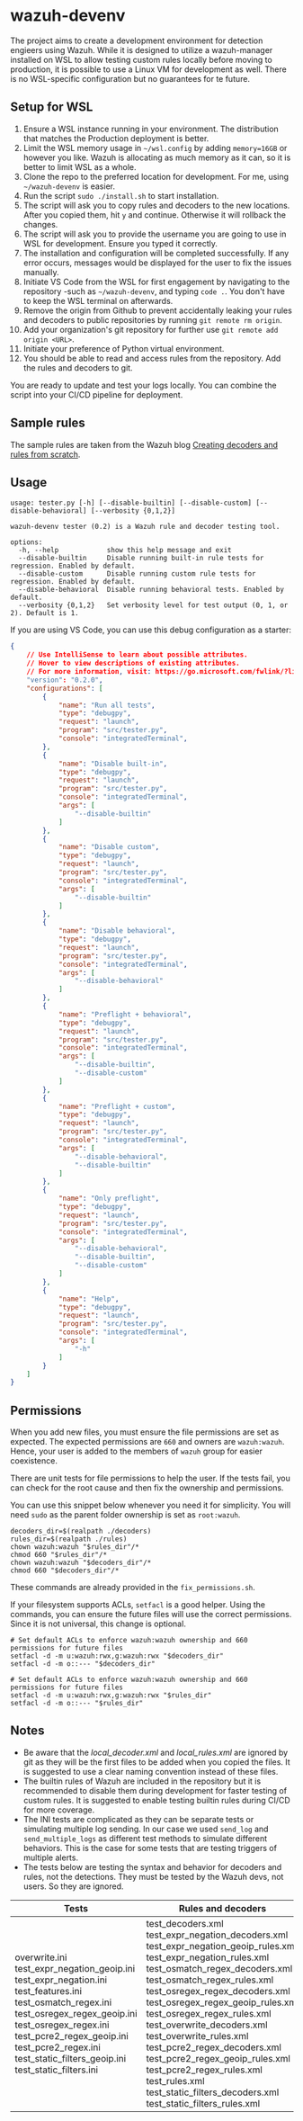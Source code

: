 # wazuh-devenv

The project aims to create a development environment for detection engieers using Wazuh. While it is designed to utilize a wazuh-manager installed on WSL to allow testing custom rules locally before moving to production, it is possible to use a Linux VM for development as well. There is no WSL-specific configuration but no guarantees for te future.

## Setup for WSL

1. Ensure a WSL instance running in your environment. The distribution that matches the Production deployment is better.
2. Limit the WSL memory usage in `~/wsl.config` by adding `memory=16GB` or however you like. Wazuh is allocating as much memory as it can, so it is better to limit WSL as a whole. 
3. Clone the repo to the preferred location for development. For me, using `~/wazuh-devenv` is easier.
4. Run the script `sudo ./install.sh` to start installation.
5. The script will ask you to copy rules and decoders to the new locations. After you copied them, hit `y` and continue. Otherwise it will rollback the changes.
6. The script will ask you to provide the username you are going to use in WSL for development. Ensure you typed it correctly.
7. The installation and configuration will be completed successfully. If any error occurs, messages would be displayed for the user to fix the issues manually.
8. Initiate VS Code from the WSL for first engagement by navigating to the repository -such as `~/wazuh-devenv`, and typing `code .`. You don't have to keep the WSL terminal on afterwards.
9. Remove the origin from Github to prevent accidentally leaking your rules and decoders to public repositories by running `git remote rm origin`.
10. Add your organization's git repository for further use `git remote add origin <URL>`.
11. Initiate your preference of Python virtual environment.
12. You should be able to read and access rules from the repository. Add the rules and decoders to git.

You are ready to update and test your logs locally. You can combine the script into your CI/CD pipeline for deployment.

## Sample rules

The sample rules are taken from the Wazuh blog [Creating decoders and rules from scratch](https://wazuh.com/blog/creating-decoders-and-rules-from-scratch/).

## Usage

```shell
usage: tester.py [-h] [--disable-builtin] [--disable-custom] [--disable-behavioral] [--verbosity {0,1,2}]

wazuh-devenv tester (0.2) is a Wazuh rule and decoder testing tool.

options:
  -h, --help            show this help message and exit
  --disable-builtin     Disable running built-in rule tests for regression. Enabled by default.
  --disable-custom      Disable running custom rule tests for regression. Enabled by default.
  --disable-behavioral  Disable running behavioral tests. Enabled by default.
  --verbosity {0,1,2}   Set verbosity level for test output (0, 1, or 2). Default is 1.
```

If you are using VS Code, you can use this debug configuration as a starter:

```json
{
    // Use IntelliSense to learn about possible attributes.
    // Hover to view descriptions of existing attributes.
    // For more information, visit: https://go.microsoft.com/fwlink/?linkid=830387
    "version": "0.2.0",
    "configurations": [
        {
            "name": "Run all tests",
            "type": "debugpy",
            "request": "launch",
            "program": "src/tester.py",
            "console": "integratedTerminal",
        },
        {
            "name": "Disable built-in",
            "type": "debugpy",
            "request": "launch",
            "program": "src/tester.py",
            "console": "integratedTerminal",
            "args": [
                "--disable-builtin"
            ]
        },
        {
            "name": "Disable custom",
            "type": "debugpy",
            "request": "launch",
            "program": "src/tester.py",
            "console": "integratedTerminal",
            "args": [
                "--disable-builtin"
            ]
        },
        {
            "name": "Disable behavioral",
            "type": "debugpy",
            "request": "launch",
            "program": "src/tester.py",
            "console": "integratedTerminal",
            "args": [
                "--disable-behavioral"
            ]
        },
        {
            "name": "Preflight + behavioral",
            "type": "debugpy",
            "request": "launch",
            "program": "src/tester.py",
            "console": "integratedTerminal",
            "args": [
                "--disable-builtin",
                "--disable-custom"
            ]
        },
        {
            "name": "Preflight + custom",
            "type": "debugpy",
            "request": "launch",
            "program": "src/tester.py",
            "console": "integratedTerminal",
            "args": [
                "--disable-behavioral",
                "--disable-builtin"
            ]
        },
        {
            "name": "Only preflight",
            "type": "debugpy",
            "request": "launch",
            "program": "src/tester.py",
            "console": "integratedTerminal",
            "args": [
                "--disable-behavioral",
                "--disable-builtin",
                "--disable-custom"
            ]
        },
        {
            "name": "Help",
            "type": "debugpy",
            "request": "launch",
            "program": "src/tester.py",
            "console": "integratedTerminal",
            "args": [
                "-h"
            ]
        }
    ]
}
```

## Permissions

When you add new files, you must ensure the file permissions are set as expected. The expected permissions are `660` and owners are `wazuh:wazuh`. Hence, your user is added to the members of `wazuh` group for easier coexistence.

There are unit tests for file permissions to help the user. If the tests fail, you can check for the root cause and then fix the ownership and permissions.

You can use this snippet below whenever you need it for simplicity. You will need `sudo` as the parent folder ownership is set as `root:wazuh`.

```shell
decoders_dir=$(realpath ./decoders)
rules_dir=$(realpath ./rules)
chown wazuh:wazuh "$rules_dir"/*
chmod 660 "$rules_dir"/*
chown wazuh:wazuh "$decoders_dir"/*
chmod 660 "$decoders_dir"/*
```

These commands are already provided in the `fix_permissions.sh`.

If your filesystem supports ACLs, `setfacl` is a good helper. Using the commands, you can ensure the future files will use the correct permissions. Since it is not universal, this change is optional.

```shell
# Set default ACLs to enforce wazuh:wazuh ownership and 660 permissions for future files
setfacl -d -m u:wazuh:rwx,g:wazuh:rwx "$decoders_dir"
setfacl -d -m o::--- "$decoders_dir"

# Set default ACLs to enforce wazuh:wazuh ownership and 660 permissions for future files
setfacl -d -m u:wazuh:rwx,g:wazuh:rwx "$rules_dir"
setfacl -d -m o::--- "$rules_dir"
```

## Notes

* Be aware that the *local_decoder.xml* and *local_rules.xml* are ignored by git as they will be the first files to be added when you copied the files. It is suggested to use a clear naming convention instead of these files.
* The builtin rules of Wazuh are included in the repository but it is recommended to disable them during development for faster testing of custom rules. It is suggested to enable testing builtin rules during CI/CD for more coverage.
* The INI tests are complicated as they can be separate tests or simulating multiple log sending. In our case we used `send_log` and `send_multiple_logs` as different test methods to simulate different behaviors. This is the case for some tests that are testing triggers of multiple alerts.
* The tests below are testing the syntax and behavior for decoders and rules, not the detections. They must be tested by the Wazuh devs, not users. So they are ignored.

| Tests | Rules and decoders |
|-------|--------------------|
| overwrite.ini<br>test_expr_negation_geoip.ini<br>test_expr_negation.ini<br>test_features.ini<br>test_osmatch_regex.ini<br>test_osregex_regex_geoip.ini<br>test_osregex_regex.ini<br>test_pcre2_regex_geoip.ini<br>test_pcre2_regex.ini<br>test_static_filters_geoip.ini<br>test_static_filters.ini | test_decoders.xml<br>test_expr_negation_decoders.xml<br>test_expr_negation_geoip_rules.xml<br>test_expr_negation_rules.xml<br>test_osmatch_regex_decoders.xml<br>test_osmatch_regex_rules.xml<br>test_osregex_regex_decoders.xml<br>test_osregex_regex_geoip_rules.xml<br>test_osregex_regex_rules.xml<br>test_overwrite_decoders.xml<br>test_overwrite_rules.xml<br>test_pcre2_regex_decoders.xml<br>test_pcre2_regex_geoip_rules.xml<br>test_pcre2_regex_rules.xml<br>test_rules.xml<br>test_static_filters_decoders.xml<br>test_static_filters_rules.xml |
